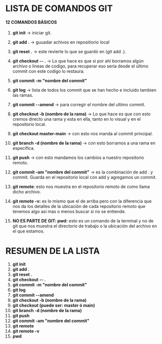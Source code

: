 # LISTA DE COMANDOS GIT

#### 12 COMANDOS BÁSICOS

1. **git init** -> iniciar git.
2. **git add .** -> guuadar achivos en repositiorio local
3. **git reset .** -> este revierte lo que se guardó en (git add .).
4. **git checkout -- .**  -> Lo que hace es que si por ahí borramos algún archivo o lineas de codigo, para recuperar eso sería desde el último commit con este codigo lo restaura.
5. **git commit -m "nombre del commit"**
6. **git log** -> lista de todos los commit que se han hecho e incluido tambien las ramas.

7. **git commit --amend** -> para corregir el nombre del ultimo commit.
8. **git checkout -b (nombre de la rama)** -> Lo que hace es que con esto cremos directo una rama y esta en ella, tanto en lo visual y en el repositorio local.
9. **git checkout master-main** -> con esto nos manda al commit principal.
10. **git branch -d (nombre de la rama)** -> con esto borramos a una rama en específica.
11. **git push** -> con esto mandamos los cambios a nuestro repositorio remoto.
12. **git commit -am "nombre del commit"** -> es la combinación de add . y commit. Guarda en el repositorio local con add y agregamos un commit.
13. **git remote**: esto nos muestra en el repositorio remoto de como llama dicho archivo.
14. **git remote -v:** es lo mismo que el de arriba pero con la diferencia que nos da los detalles de la ubicación de cada repositorio remoto que tenemos algo así mas o menos buscar si no se entiende.

15. **NO ES PARTE DE GIT: pwd:** esto es un comando de la terminal y no de git que nos muestra el directorio de trabajo o la ubicación del archivo en el que estamos. 

####
# RESUMEN DE LA LISTA

1. **git init**
2. **git add .**
3. **git reset .**
4. **git checkout  -- .**
5. **git commit -m "nombre del commit"**
6. **git log**
7. **git commit --amend**
8. **git checkout -b (nombre de la rama)**
9. **git checkout (puede ser: master ó main)**
10. **git branch -d (nombre de la rama)**
11. **git push**
12. **git commit -am "nombre del commit"**
13. **git remote**
14. **git remote -v**
15. **pwd**